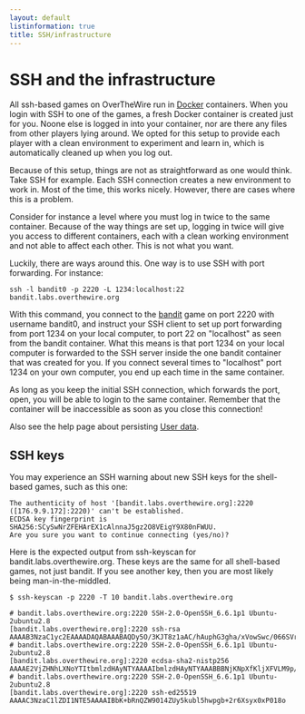 ```yaml
---
layout: default
listinformation: true
title: SSH/infrastructure
---
```


SSH and the infrastructure
==========================

All ssh-based games on OverTheWire run in [Docker] containers.
When you login with SSH to one of the games, a fresh Docker container is created just for you.
Noone else is logged in into your container, nor are there any files from other players lying around.
We opted for this setup to provide each player with a clean environment to experiment and learn in,
which is automatically cleaned up when you log out.

Because of this setup, things are not as straightforward as one would think.
Take SSH for example. Each SSH connection creates a new environment to work in.
Most of the time, this works nicely. However, there are cases where this is a problem.

Consider for instance a level where you must log in twice to the same container.
Because of the way things are set up, logging in twice will give you access to different containers,
each with a clean working environment and not able to affect each other. This is not what you want.

Luckily, there are ways around this.
One way is to use SSH with port forwarding.
For instance:

	ssh -l bandit0 -p 2220 -L 1234:localhost:22 bandit.labs.overthewire.org

With this command, you connect to the [bandit] game on port 2220 with username bandit0,
and instruct your SSH client to set up port forwarding from port 1234 on your local computer,
to port 22 on "localhost" as seen from the bandit container.
What this means is that port 1234 on your local computer is forwarded to the SSH server inside the one bandit container
that was created for you.
If you connect several times to "localhost" port 1234 on your own computer, you end up each time in
the same container.

As long as you keep the initial SSH connection, which forwards the port, open, you will be able to login to the same container.
Remember that the container will be inaccessible as soon as you close this connection!

Also see the help page about persisting [User data].

SSH keys
--------

You may experience an SSH warning about new SSH keys for the shell-based games,
such as this one:

	The authenticity of host '[bandit.labs.overthewire.org]:2220 ([176.9.9.172]:2220)' can't be established.
	ECDSA key fingerprint is SHA256:SCySwNrZFEHArEX1cAlnnaJ5gz2O8VEigY9X80nFWUU.
	Are you sure you want to continue connecting (yes/no)?

Here is the expected output from ssh-keyscan for bandit.labs.overthewire.org. These keys are the same for all shell-based games,
not just bandit. If you see another key, then you are most likely being man-in-the-middled.

	$ ssh-keyscan -p 2220 -T 10 bandit.labs.overthewire.org

	# bandit.labs.overthewire.org:2220 SSH-2.0-OpenSSH_6.6.1p1 Ubuntu-2ubuntu2.8
	[bandit.labs.overthewire.org]:2220 ssh-rsa AAAAB3NzaC1yc2EAAAADAQABAAABAQDy5O/3KJT8z1aAC/hAuphG3gha/xVowSwc/066SVrSewHY4ETsCr3EdiClK+uw1OQYSBxHa6jPjEpKIeIMili5p6E4aEiiC3uYFkRCOQUN0bfYKgbHs5n1vEpua0UztLSf3AFGF2Lw2VEYd2Fuv1bPj2bYobpLTfLqjVhu8PWtQbgWBbECZBE7I7hSwvQzAnuaxJg/c2VtjD5vl3EOX6VlrnuDvYtM0q8dMrftBC9nTOzWc1RP8POVkcFdva+DETcQCeuG0rUPRZCzRpIhvxNf6BNkxeEHjkaIeedBPvDLdc9DLvdouzvw6H8EoU0pDJXsHraPWnuUEgwIAuD4auIP
	# bandit.labs.overthewire.org:2220 SSH-2.0-OpenSSH_6.6.1p1 Ubuntu-2ubuntu2.8
	[bandit.labs.overthewire.org]:2220 ecdsa-sha2-nistp256 AAAAE2VjZHNhLXNoYTItbmlzdHAyNTYAAAAIbmlzdHAyNTYAAABBBNjKNpXfKljXFVLM9p/6qZqUg8BzGs5wFFQWktFD5H9xXXcnH5yzQqtp7MpTPxBVk+1TRxmb0s5Ej3VewH5GK+E=
	# bandit.labs.overthewire.org:2220 SSH-2.0-OpenSSH_6.6.1p1 Ubuntu-2ubuntu2.8
	[bandit.labs.overthewire.org]:2220 ssh-ed25519 AAAAC3NzaC1lZDI1NTE5AAAAIBbK+bRnQZW9014ZUy5kubl5hwpgb+2r6Xsyx0xP018o


[Docker]: https://www.docker.com/
[bandit]: /wargames/bandit
[User data]: userdata.html
